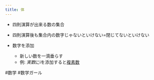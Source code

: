 ```yaml
---
title: 体
---
```


* 四則演算が出来る数の集合

* 四則演算後も集合内の数字じゃないといけない=閉じてないといけない

* 数字を添加
  
  * 新しい数を一滴垂らす
  * 例: *実数*にiを添加すると[複素数](%E8%A4%87%E7%B4%A0%E6%95%B0.md)

\#数学 #数学ガール
